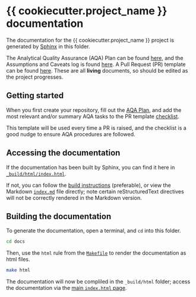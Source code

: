 # {{ cookiecutter.project_name }} documentation

The documentation for the {{ cookiecutter.project_name }} project 
is generated by [Sphinx](https://www.sphinx-doc.org/en/master/) in this folder.

The Analytical Quality Assurance (AQA) Plan can be found [here](aqa/aqa_plan.md), and the Assumptions and Caveats log
is found [here](aqa/assumptions_log.md). A Pull Request (PR) template can be found [here](pull_request_template.md). 
These are all **living** documents, so should be edited as the project progresses.

## Getting started

When you first create your repository, fill out the [AQA Plan](aqa/aqa_plan.md), and add the most relevant and/or 
summary AQA tasks to the PR template [checklist](pull_request_template.md#assumptions-and-caveats).

This template will be used every time a PR is raised, and the checklist is a good nudge to ensure AQA procedures are
followed.

## Accessing the documentation

If the documentation has been built by Sphinx, you can find it here in 
[`_build/html/index.html`](./_build/html/index.html).

If not, you can follow the [build instructions](#building-the-documentation) (preferable), or view the Markdown 
[`index.md`](index.md) file directly; note certain reStructuredText directives will not be correctly rendered in the 
Markdown version.

## Building the documentation

To generate the documentation, open a terminal, and `cd` into this folder.

```bash
cd docs
```

Then, use the `html` rule from the [`Makefile`](Makefile) to render the documentation as html files.

```bash
make html
```

The documentation will now be compliled in the `_build/html` folder; access the documentation via the 
[main `index.html` page](./_build/html/index.html).
